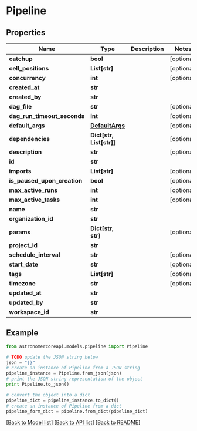 # Pipeline


## Properties
Name | Type | Description | Notes
------------ | ------------- | ------------- | -------------
**catchup** | **bool** |  | [optional] 
**cell_positions** | **List[str]** |  | [optional] 
**concurrency** | **int** |  | [optional] 
**created_at** | **str** |  | 
**created_by** | **str** |  | 
**dag_file** | **str** |  | [optional] 
**dag_run_timeout_seconds** | **int** |  | [optional] 
**default_args** | [**DefaultArgs**](DefaultArgs.md) |  | [optional] 
**dependencies** | **Dict[str, List[str]]** |  | [optional] 
**description** | **str** |  | [optional] 
**id** | **str** |  | 
**imports** | **List[str]** |  | [optional] 
**is_paused_upon_creation** | **bool** |  | [optional] 
**max_active_runs** | **int** |  | [optional] 
**max_active_tasks** | **int** |  | [optional] 
**name** | **str** |  | 
**organization_id** | **str** |  | 
**params** | **Dict[str, str]** |  | [optional] 
**project_id** | **str** |  | 
**schedule_interval** | **str** |  | [optional] 
**start_date** | **str** |  | [optional] 
**tags** | **List[str]** |  | [optional] 
**timezone** | **str** |  | [optional] 
**updated_at** | **str** |  | 
**updated_by** | **str** |  | 
**workspace_id** | **str** |  | 

## Example

```python
from astronomercoreapi.models.pipeline import Pipeline

# TODO update the JSON string below
json = "{}"
# create an instance of Pipeline from a JSON string
pipeline_instance = Pipeline.from_json(json)
# print the JSON string representation of the object
print Pipeline.to_json()

# convert the object into a dict
pipeline_dict = pipeline_instance.to_dict()
# create an instance of Pipeline from a dict
pipeline_form_dict = pipeline.from_dict(pipeline_dict)
```
[[Back to Model list]](../README.md#documentation-for-models) [[Back to API list]](../README.md#documentation-for-api-endpoints) [[Back to README]](../README.md)



